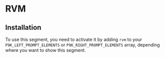 # RVM

## Installation

To use this segment, you need to activate it by adding `rvm` to your
`P9K_LEFT_PROMPT_ELEMENTS` or `P9K_RIGHT_PROMPT_ELEMENTS` array, depending
where you want to show this segment.
